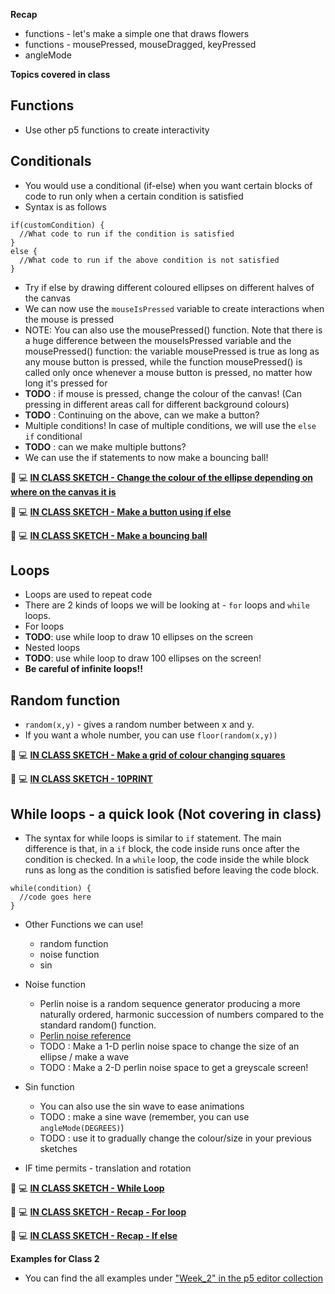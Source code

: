 **Recap**
* functions - let's make a simple one that draws flowers
* functions - mousePressed, mouseDragged, keyPressed
* angleMode

**Topics covered in class**

## Functions
* Use other p5 functions to create interactivity
## Conditionals
  * You would use a conditional (if-else) when you want certain blocks of code to run only when a certain condition is satisfied
  * Syntax is as follows
  ```
  if(customCondition) {
    //What code to run if the condition is satisfied
  }
  else {
    //What code to run if the above condition is not satisfied
  }
  ```
  * Try if else by drawing different coloured ellipses on different halves of the canvas
  * We can now use the `mouseIsPressed` variable to create interactions when the mouse is pressed
  * NOTE: You can also use the mousePressed() function. Note that there is a huge difference between the mouseIsPressed variable and the mousePressed() function: the variable mousePressed is true as long as any mouse button is pressed, while the function mousePressed() is called only once whenever a mouse button is pressed, no matter how long it's pressed for
  * **TODO** : if mouse is pressed, change the colour of the canvas! (Can pressing in different areas call for different background colours)
  * **TODO** : Continuing on the above, can we make a button?
  * Multiple conditions! In case of multiple conditions, we will use the `else if` conditional
  * **TODO** : can we make multiple buttons?
  * We can use the if statements to now make a bouncing ball!

🔴 💻 **[IN CLASS SKETCH - Change the colour of the ellipse depending on where on the canvas it is](https://editor.p5js.org/itp42/sketches/78SmP6ATp)**

🔴 💻 **[IN CLASS SKETCH - Make a button using if else](https://editor.p5js.org/itp42/sketches/vNxA3MhBt)**

🔴 💻 **[IN CLASS SKETCH - Make a bouncing ball](https://editor.p5js.org/itp42/sketches/0xfz3K82K)**

  
## Loops
  * Loops are used to repeat code
  * There are 2 kinds of loops we will be looking at - `for` loops and `while` loops.
* For loops
* **TODO**: use while loop to draw 10 ellipses on the screen
* Nested loops
* **TODO**: use while loop to draw 100 ellipses on the screen!
* **Be careful of infinite loops!!**

## Random function
  * `random(x,y)` - gives a random number between x and y.
  * If you want a whole number, you can use `floor(random(x,y))` 
  
🔴 💻 **[IN CLASS SKETCH - Make a grid of colour changing squares](https://editor.p5js.org/itp42/sketches/6WQ_2AAEy)**

🔴 💻 **[IN CLASS SKETCH - 10PRINT](https://editor.p5js.org/itp42/sketches/HUHHrIk2O)**

## While loops - a quick look (Not covering in class)
  * The syntax for while loops is similar to `if` statement. The main difference is that, in a `if` block, the code inside runs once after the condition is checked. In a `while` loop, the code inside the while block runs as long as the condition is satisfied before leaving the code block.
  ``` 
  while(condition) {
    //code goes here
  }
  ```

* Other Functions we can use!
  * random function 
  * noise function 
  * sin

* Noise function
  * Perlin noise is a random sequence generator producing a more naturally ordered, harmonic succession of numbers compared to the standard random() function.
  * [Perlin noise reference](https://p5js.org/reference/p5/noise/)
  * TODO : Make a 1-D perlin noise space to change the size of an ellipse / make a wave
  * TODO : Make a 2-D perlin noise space to get a greyscale screen!

* Sin function
  * You can also use the sin wave to ease animations
  * TODO : make a sine wave (remember, you can use `angleMode(DEGREES)`) 
  * TODO : use it to gradually change the colour/size in your previous sketches

* IF time permits - translation and rotation

🔴 💻 **[IN CLASS SKETCH - While Loop](https://editor.p5js.org/itp42/sketches/pbPNP14Jg)**

🔴 💻 **[IN CLASS SKETCH - Recap - For loop](https://editor.p5js.org/itp42/sketches/nfk2bzhTf)**

🔴 💻 **[IN CLASS SKETCH - Recap - If else](https://editor.p5js.org/itp42/sketches/Gru175F0V)**

**Examples for Class 2**
* You can find the all examples under ["Week_2" in the p5 editor collection](https://editor.p5js.org/itp42/collections/7rk8Q1jPf)
